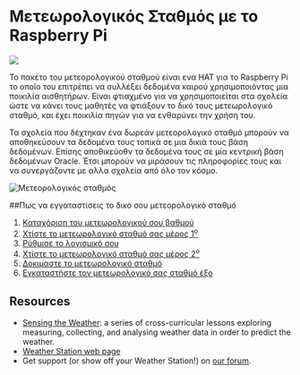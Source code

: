 # Μετεωρολογικός Σταθμός με το Raspberry Pi

![](weather.png)

Το πακέτο του μετεορολογικού σταθμού είναι ενα HAT για το Raspberry Pi το οποίο του επιτρέπει να συλλέξει δεδομένα καιρού χρησιμοποιόντας μια ποικιλία αισθητήρων. Είναι φτιαχμένο για να χρησιμοποιείται στα σχολεία ώστε να κάνει τους μαθητές να φτιάξουν το δικό τους μετεωρολογικό σταθμό, και έχει ποικιλία πηγών για να ενθαρύνει την χρήση του.

Τα σχολεία που δέχτηκαν ένα δωρεάν μετεορολογικό σταθμό μπορούν να αποθηκεύσουν τα δεδομένα τους τοπικά σε μια δικιά τους βάση δεδομένων. Επίσης αποθικεύοθν τα δεδομένα τους σε μία κεντρική βάση δεδομένων Oracle. Έτσι μπορούν να μιράσουν τις πληροφορίες τους και να συνεργάζοντε με αλλα σχολεία από όλο τον κόσμο.
 

![Μετεορολογικός σταθμός](images/weather-station-kit.png)

##Πως να εγγαταστίσεις το δικό σου μετεορολογικό σταθμό 

1. [Καταχόριση του μετεωρολογικού σου βαθμού](register.md)
1. [Χτίστε το μετεωρολογικό σταθμό σας μέρος 1<sup>o</sup>](build.md)
1. [Ρύθμισε το λογισμικό σου](software.md)
1. [Χτίστε το μετεωρολογικό σταθμό σας μέρος 2<sup>o</sup>](build2.md)
1. [Δοκιμαστε το μετεωρολογικό σταθμό](test.md)
1. [Εγκαταστήστε τον μετεωρολογικό σας σταθμό έξο](siting.md)

## Resources

- [Sensing the Weather](https://www.raspberrypi.org/learning/sensing-the-weather): a series of cross-curricular lessons exploring measuring, collecting, and analysing weather data in order to predict the weather.
- [Weather Station web page](https://www.raspberrypi.org/weather-station)
- Get support (or show off your Weather Station!) on [our forum](https://www.raspberrypi.org/forums/viewforum.php?f=112).


